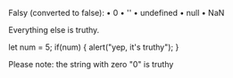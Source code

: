 Falsy (converted to false):
	• 0
	• ''
	• undefined
	• null
	• NaN

Everything else is truthy.
 
let num = 5;
if(num) {
    alert("yep, it's truthy");
}

Please note: the string with zero "0" is truthy